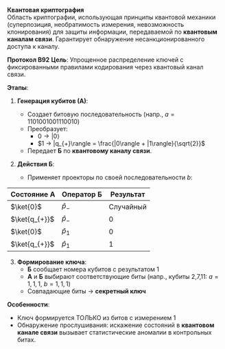 **Квантовая криптография**  
Область криптографии, использующая принципы квантовой механики (суперпозиция, необратимость измерения, невозможность клонирования) для защиты информации, передаваемой по **квантовым каналам связи**. Гарантирует обнаружение несанкционированного доступа к каналу.

**Протокол B92**
**Цель**: Упрощенное распределение ключей с фиксированными правилами кодирования через квантовый канал связи.

**Этапы**:  
1. **Генерация кубитов (А)**:  
   - Создает битовую последовательность (напр., $a = 1101001001110010$)  
   - Преобразует:  
     - $0 → |0\rangle$  
     - $1 → |q_{+}\rangle = \frac{|0\rangle + |1\rangle}{\sqrt{2}}$  
   - Передает **Б** по **квантовому каналу связи**.

2. **Действия Б**:  
   - Применяет проекторы по своей последовательности $b$:  

| Состояние **А** | Оператор **Б** | Результат |
| --------------- | -------------- | --------- |
| $\ket{0}$       | $\hat{p}_{-}$  | Случайный |
| $\ket{q_{+}}$   | $\hat{p}_{-}$  | $0$       |
| $\ket{0}$       | $\hat{p}_1$    | $0$       |
| $\ket{q_{+}}$   | $\hat{p}_1$    | $1$       |

3. **Формирование ключа**:  
   - **Б** сообщает номера кубитов с результатом $1$  
   - **А** и **Б** выбирают соответствующие биты (напр., кубиты 2,7,11: $a=1,1,1$, $b=1,1,1$)  
   - Совпадающие биты → **секретный ключ**

**Особенности**:  
- Ключ формируется ТОЛЬКО из битов с измерением $1$  
- Обнаружение прослушивания: искажение состояний в **квантовом канале связи** вызывает статистические аномалии в контрольных битах.
